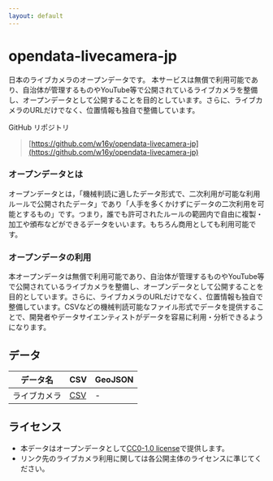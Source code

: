 ```yaml
---
layout: default
---
```

# opendata-livecamera-jp
日本のライブカメラのオープンデータです。
本サービスは無償で利用可能であり、自治体が管理するものやYouTube等で公開されているライブカメラを整備し、オープンデータとして公開することを目的としています。さらに、ライブカメラのURLだけでなく、位置情報も独自で整備しています。

GitHub リポジトリ
>[https://github.com/w16y/opendata-livecamera-jp](https://github.com/w16y/opendata-livecamera-jp)

### オープンデータとは
オープンデータとは，「機械判読に適したデータ形式で、二次利用が可能な利用ルールで公開されたデータ」であり「人手を多くかけずにデータの二次利用を可能とするもの」です。つまり，誰でも許可されたルールの範囲内で自由に複製・加工や頒布などができるデータをいいます。もちろん商用としても利用可能です。

### オープンデータの利用
本オープンデータは無償で利用可能であり、自治体が管理するものやYouTube等で公開されているライブカメラを整備し、オープンデータとして公開することを目的としています。さらに、ライブカメラのURLだけでなく、位置情報も独自で整備しています。CSVなどの機械判読可能なファイル形式でデータを提供することで、開発者やデータサイエンティストがデータを容易に利用・分析できるようになります。


## データ

| データ名 | CSV | GeoJSON |
| --- | --- | --- |
| ライブカメラ | [CSV](./livecamera-jp.csv) | - |

## ライセンス
- 本データはオープンデータとして[CC0-1.0 license](./LICENSE)で提供します。
- リンク先のライブカメラ利用に関しては各公開主体のライセンスに準じてください。